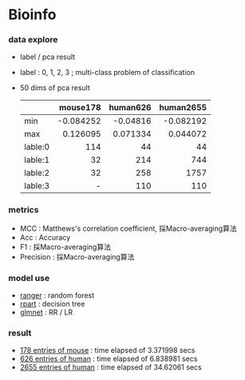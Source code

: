# Bioinfo
### data explore
- label / pca result
- label : 0, 1, 2, 3 ; multi-class problem of classification
- 50 dims of pca result

  ||mouse178|human626|human2655|
  |:-|-:|-:|-:|
  |min|-0.084252|-0.04816|-0.082192|
  |max|0.126095|0.071334|0.044072|
  |lable:0|114|44|44|
  |lable:1|32|214|744|
  |lable:2|32|258|1757|
  |lable:3|-|110|110|
### metrics
- MCC : Matthews's correlation coefficient, 採Macro-averaging算法
- Acc : Accuracy
- F1 : 採Macro-averaging算法
- Precision : 採Macro-averaging算法
### model use
- [ranger](https://cran.r-project.org/web/packages/ranger) : random forest 
- [rpart](https://cran.r-project.org/web/packages/rpart) : decision tree
- [glmnet](https://cran.r-project.org/web/packages/glmnet) : RR / LR
### result
- [178 entries of mouse](../main/mouse/178/mouse178_res_10fold.csv) : time elapsed of 3.371998 secs
- [626 entries of human](../main/human/626/human626_res_10fold.csv) : time elapsed of 6.838981 secs
- [2655 entries of human](../main/human/2655/human2655_res_10fold.csv) : time elapsed of 34.62061 secs
